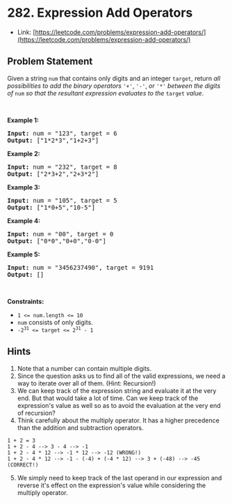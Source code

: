 # 282. Expression Add Operators
- Link: [https://leetcode.com/problems/expression-add-operators/](https://leetcode.com/problems/expression-add-operators/)

## Problem Statement
<div><p>Given a string <code>num</code> that contains only digits and an integer <code>target</code>, return <em>all possibilities to add the binary operators</em> <code>'+'</code>, <code>'-'</code>, <em>or</em> <code>'*'</code> <em>between the digits of</em> <code>num</code> <em>so that the resultant expression evaluates to the</em> <code>target</code> <em>value</em>.</p>

<p>&nbsp;</p>
<p><strong>Example 1:</strong></p>
<pre><strong>Input:</strong> num = "123", target = 6
<strong>Output:</strong> ["1*2*3","1+2+3"]
</pre><p><strong>Example 2:</strong></p>
<pre><strong>Input:</strong> num = "232", target = 8
<strong>Output:</strong> ["2*3+2","2+3*2"]
</pre><p><strong>Example 3:</strong></p>
<pre><strong>Input:</strong> num = "105", target = 5
<strong>Output:</strong> ["1*0+5","10-5"]
</pre><p><strong>Example 4:</strong></p>
<pre><strong>Input:</strong> num = "00", target = 0
<strong>Output:</strong> ["0*0","0+0","0-0"]
</pre><p><strong>Example 5:</strong></p>
<pre><strong>Input:</strong> num = "3456237490", target = 9191
<strong>Output:</strong> []
</pre>
<p>&nbsp;</p>
<p><strong>Constraints:</strong></p>

<ul>
	<li><code>1 &lt;= num.length &lt;= 10</code></li>
	<li><code>num</code> consists of only digits.</li>
	<li><code>-2<sup>31</sup> &lt;= target &lt;= 2<sup>31</sup> - 1</code></li>
</ul>

## Hints
1. Note that a number can contain multiple digits.
2. Since the question asks us to find all of the valid expressions, we need a way to iterate over all of them. (Hint: Recursion!)
3. We can keep track of the expression string and evaluate it at the very end. But that would take a lot of time. Can we keep track of the expression's value as well so as to avoid the evaluation at the very end of recursion?
4. Think carefully about the multiply operator. It has a higher precedence than the addition and subtraction operators.
```
1 + 2 = 3
1 + 2 - 4 --> 3 - 4 --> -1
1 + 2 - 4 * 12 --> -1 * 12 --> -12 (WRONG!)
1 + 2 - 4 * 12 --> -1 - (-4) + (-4 * 12) --> 3 + (-48) --> -45 (CORRECT!)
```
5. We simply need to keep track of the last operand in our expression and reverse it's effect on the expression's value while considering the multiply operator.
